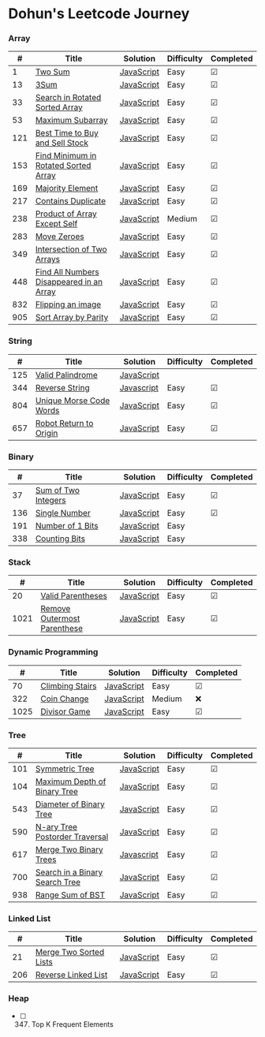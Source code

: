 # Dohun's Leetcode Journey

### Array
| # | Title | Solution | Difficulty |Completed|
|---| ----- | -------- | ---------- |-------- |
|1|[Two Sum](https://leetcode.com/problems/two-sum) | [JavaScript]()|Easy| &#9745;|
|13|[3Sum](https://leetcode.com/problems/3sum) | [JavaScript](./Array/3sum.md)|Easy|&#9745;|
|33|[Search in Rotated Sorted Array](https://leetcode.com/problems/search-in-rotated-sorted-array)|[JavaScript](./Array/search-in-rotate-sorted-array.md)|Easy|&#9745;|
|53|[Maximum Subarray](https://leetcode.com/problems/maximum-subarray) | [JavaScript](./Array/maximum-subarray.md)|Easy|&#9745;|
|121|[Best Time to Buy and Sell Stock](https://leetcode.com/problems/best-time-to-buy-and-sell-stock/)|[JavaScript](./Array/best-time-to-buy-and-sell-stock.md)|Easy|&#9745;|
|153|[Find Minimum in Rotated Sorted Array](https://leetcode.com/problems/find-minimum-in-rotated-sorted-array)|[JavaScript](./Array/find-minimum-in-rotated-sorted-array.md)|Easy|&#9745;|
|169|[Majority Element](https://leetcode.com/problems/majority-element/)|[JavaScript](./Array/majority-element.md)|Easy|&#9745;|
|217|[Contains Duplicate](https://leetcode.com/problems/contains-duplicate)|[JavaScript](./Array/contains-duplicate)|Easy|&#9745;|
|238|[Product of Array Except Self](https://leetcode.com/problems/product-of-array-except-self)|[JavaScript](./Array/product-of-array-except-self.md)|Medium|&#9745;|
|283|[Move Zeroes](https://leetcode.com/problems/move-zeroes/)|[JavaScript](./Array/move-zeroes.md)|Easy|&#9745;|
|349|[Intersection of Two Arrays](https://leetcode.com/problems/intersection-of-two-arrays/)|[JavaScript](./Array/intersection-of-two-arrays.js)|Easy|&#9745;|
|448|[Find All Numbers Disappeared in an Array](https://leetcode.com/problems/find-all-numbers-disappeared-in-an-array/)|[JavaScript](./Array/find-all-numbers-disappeared-in-array.md)|Easy|&#9745;|
|832|[Flipping an image](https://leetcode.com/problems/flipping-an-image)|[JavaScript](./Array/flipping-image.md)|Easy|&#9745;|
|905|[Sort Array by Parity](https://leetcode.com/problems/sort-array-by-parity)|[JavaScript](./Array/sort-array-by-parity.md)|Easy|&#9745;|

### String
| # | Title | Solution | Difficulty |Completed|
|---| ----- | -------- | ---------- |-------- |
|125|[Valid Palindrome](https://leetcode.com/problems/valid-palindrome)|[JavaScript]()| | |
|344|[Reverse String](https://leetcode.com/problems/reverse-string)|[Javascript](./String/reverse-string.js)|Easy|&#9745;|
|804|[Unique Morse Code Words](https://leetcode.com/problems/unique-morse-code-words)|[JavaScript](./String/unique-morse-code-words.js)|Easy |&#9745; |
|657|[Robot Return to Origin](https://leetcode.com/problems/robot-return-to-origin/)|[JavaScript](./String/robot-return-to-origin.js)|Easy|&#9745;|

### Binary
| # | Title | Solution | Difficulty |Completed|
|---| ----- | -------- | ---------- |-------- |
|37 |[Sum of Two Integers](https://leetcode.com/problems/sum-of-two-integers)|[JavaScript](./Binary/sum-of-two-integers.md)|Easy|&#9745;|
|136|[Single Number](https://leetcode.com/problems/single-number/)|[JavaScript](./Binary/single-number.js)|Easy|&#9745;|
|191|[Number of 1 Bits]()|[JavaScript]() |Easy| |
|338|[Counting Bits]()|[JavaScript]() |Easy| |

### Stack
| # | Title | Solution | Difficulty |Completed|
|---| ----- | -------- | ---------- |-------- |
|20|[Valid Parentheses](https://leetcode.com/problems/valid-parentheses)|[JavaScript](./Stack/valid-parentheses.js)|Easy| &#9745;|
|1021|[Remove Outermost Parenthese](https://leetcode.com/problems/remove-outermost-parenthese)|[JavaScript](./Stack/remove-outermost-paretheses.js)|Easy|&#9745;|

### Dynamic Programming
| # | Title | Solution | Difficulty |Completed|
|---| ----- | -------- | ---------- |-------- |
|70|[Climbing Stairs](https://leetcode.com/problems/climbing-stairs)|[JavaScript](./Dynamic%20Programming/climbing-stairs.md)|Easy| &#9745;|
|322|[Coin Change](https://leetcode.com/problems/coin-change)|[JavaScript]()|Medium| ❌|
|1025|[Divisor Game](https://leetcode.com/problems/divisor-game/)|[JavaScript](./Dynamic%20Programming/divisor-game.js)|Easy|&#9745;|

### Tree
| # | Title | Solution | Difficulty |Completed|
|---| ----- | -------- | ---------- |-------- |
|101|[Symmetric Tree](https://leetcode.com/problems/symmetric-tree/)|[JavaScript](./Tree/symmetric-tree.md)|Easy|&#9745; |
|104|[Maximum Depth of Binary Tree](https://leetcode.com/problems/maximum-depth-of-binary-tree/)|[JavaScript](./Tree/maximum-depth-of-binary-tree.js)|Easy|&#9745; |
|543|[Diameter of Binary Tree](https://leetcode.com/problems/diameter-of-binary-tree/)|[JavaScript](./Tree/diameter-of-binary-tree.md)|Easy|&#9745;|
|590|[N-ary Tree Postorder Traversal](https://leetcode.com/problems/n-ary-tree-postorder-traversal/)|[JavaScript](./Tree/n-ary-tree-postorder-traversal.md)|Easy|&#9745;|
|617|[Merge Two Binary Trees](https://leetcode.com/problems/merge-two-binary-trees/)|[Javascript](./Tree/merge-two-binary-trees.js)|Easy|&#9745;|
|700|[Search in a Binary Search Tree](https://leetcode.com/problems/search-in-a-binary-search-tree/)|[JavaScript](./Tree/search-in-a-binary-search-tree.js)|Easy|&#9745;|
|938|[Range Sum of BST](https://leetcode.com/problems/range-sum-of-bst/)|[JavaScript](./Tree/range-sum-of-bst.js)|Easy|&#9745; |

### Linked List
| # | Title | Solution | Difficulty |Completed|
|---| ----- | -------- | ---------- |-------- |
|21|[Merge Two Sorted Lists](https://leetcode.com/problems/merge-two-sorted-lists/)|[JavaScript](./Linked%20List/merge-two-sorted-lists.md)|Easy|&#9745; |
|206|[Reverse Linked List](https://leetcode.com/problems/reverse-linked-list/)|[JavaScript](./Linked%20List/reverse-linked-list.js)|Easy|&#9745; |

### Heap
- [ ] 347. Top K Frequent Elements
